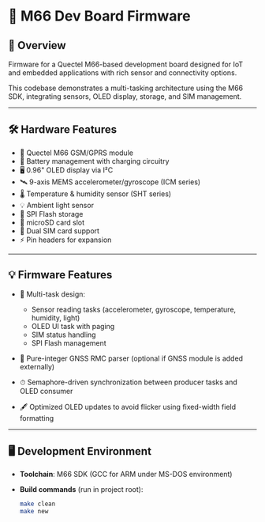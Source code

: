 # 📡 M66 Dev Board Firmware

## 📖 Overview

Firmware for a Quectel M66-based development board designed for IoT and embedded applications with rich sensor and connectivity options.

This codebase demonstrates a multi-tasking architecture using the M66 SDK, integrating sensors, OLED display, storage, and SIM management.

---

## 🛠 Hardware Features

- 📶 Quectel M66 GSM/GPRS module  
- 🔋 Battery management with charging circuitry  
- 🖥 0.96" OLED display via I²C  
- 🛰 9-axis MEMS accelerometer/gyroscope (ICM series)  
- 🌡 Temperature & humidity sensor (SHT series)  
- 💡 Ambient light sensor  
- 💾 SPI Flash storage  
- 💽 microSD card slot  
- 📲 Dual SIM card support  
- ⚡ Pin headers for expansion  

---

## 💡 Firmware Features

- 🧵 Multi-task design:
  - Sensor reading tasks (accelerometer, gyroscope, temperature, humidity, light)
  - OLED UI task with paging
  - SIM status handling
  - SPI Flash management

- 🔢 Pure-integer GNSS RMC parser (optional if GNSS module is added externally)  
- ⏱ Semaphore-driven synchronization between producer tasks and OLED consumer  
- 🖋 Optimized OLED updates to avoid flicker using fixed-width field formatting  

---

## 🖥 Development Environment

- **Toolchain**: M66 SDK (GCC for ARM under MS-DOS environment)  
- **Build commands** (run in project root):

  ```bash
  make clean
  make new
